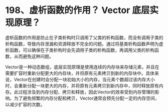 # 198、虚析函数的作用？ Vector 底层实现原理？

虚析函数的作用是防止在子类析构时只调用了父类的析构函数，而没有调用子类的析构函数，导致内存泄漏和资源释放不完全的问题。通过将基类析构函数声明为虚析函数，可以确保在子类析构时会先调用子类的析构函数，再调用父类的析构函数，从而避免这种问题。

Vector是一种动态数组，底层实现原理是使用连续的内存块来存储元素，并且在需要扩容时重新分配更大的内存块，并将原有元素拷贝到新的内存块中。具体来说，Vector在创建时会分配一块初始大小的内存，当元素个数超过该内存大小时，会重新分配一块更大的内存，并将原有元素拷贝到新内存中，同时释放原有内存。此过程涉及到内存分配、拷贝和释放，因此Vector的效率受到内存管理的影响。为了避免频繁的内存分配和拷贝，Vector通常会预先分配一定的内存空间，以减少扩容的次数。 
